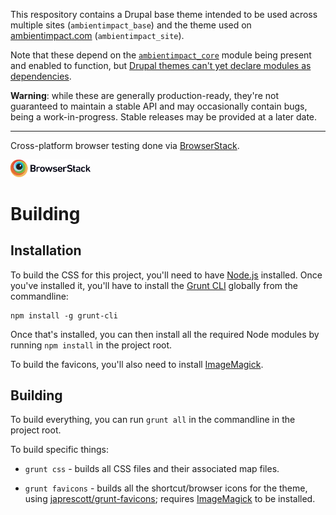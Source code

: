 This respository contains a Drupal base theme intended to be used across
multiple sites (```ambientimpact_base```) and the theme used on
[ambientimpact.com](https://ambientimpact.com/) (```ambientimpact_site```).

Note that these depend on the
[```ambientimpact_core```](https://gitlab.com/Ambient.Impact/drupal-modules)
module being present and enabled to function, but [Drupal themes can't yet
declare modules as dependencies](https://www.drupal.org/project/drupal/issues/474684).

**Warning**: while these are generally production-ready, they're not guaranteed
to maintain a stable API and may occasionally contain bugs, being a
work-in-progress. Stable releases may be provided at a later date.

-----------------

Cross-platform browser testing done via
[BrowserStack](https://www.browserstack.com/).

<img src="browserstack-logo.svg" alt="BrowserStack logo" width="128" />

# Building

## Installation

To build the CSS for this project, you'll need to have
[Node.js](https://nodejs.org/) installed. Once you've installed it, you'll have
to install the [Grunt CLI](https://gruntjs.com/getting-started) globally from
the commandline:

```
npm install -g grunt-cli
```

Once that's installed, you can then install all the required Node modules by
running ```npm install``` in the project root.

To build the favicons, you'll also need to install
[ImageMagick](https://imagemagick.org/).

## Building

To build everything, you can run ```grunt all``` in the commandline in the
project root.

To build specific things:

* ```grunt css``` - builds all CSS files and their associated map files.

* ```grunt favicons``` - builds all the shortcut/browser icons for the theme, using [japrescott/grunt-favicons](https://github.com/japrescott/grunt-favicons); requires [ImageMagick](https://imagemagick.org/) to be installed.
